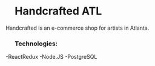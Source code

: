 <ul> <h1> Handcrafted ATL </h1> </ul>

Handcrafted is an e-commerce shop for artists in Atlanta.

<ul> <h3> Technologies: </h3> </ul>
  -ReactRedux
  -Node.JS
  -PostgreSQL
